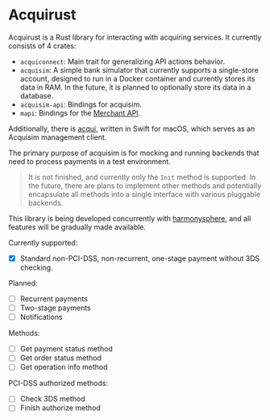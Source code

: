 # Acquirust

Acquirust is a Rust library for interacting with acquiring services. It currently consists of 4 crates:

- `acquiconnect`: Main trait for generalizing API actions behavior.
- `acquisim`: A simple bank simulator that currently supports a single-store account, designed to run in a Docker container and currently stores its data in RAM. In the future, it is planned to optionally store its data in a database.
- `acquisim-api`: Bindings for acquisim.
- `mapi`: Bindings for the [Merchant API](https://www.tinkoff.ru/kassa/dev/payments/#section/Vvedenie).

Additionally, there is [acqui](https://github.com/ghashy/acqui), written in Swift for macOS, which serves as an Acquisim management client.

The primary purpose of acquisim is for mocking and running backends that need to process payments in a test environment.

> It is not finished, and currently only the `Init` method is supported. In the future, there are plans to implement other methods and potentially encapsulate all methods into a single interface with various pluggable backends.

This library is being developed concurrently with [harmonysphere](https://harmonysphere.ru), and all features will be gradually made available.

Currently supported:

- [x] Standard non-PCI-DSS, non-recurrent, one-stage payment without 3DS checking.

Planned:

- [ ] Recurrent payments
- [ ] Two-stage payments
- [ ] Notifications

Methods:

- [ ] Get payment status method
- [ ] Get order status method
- [ ] Get operation info method

PCI-DSS authorized methods:

- [ ] Check 3DS method
- [ ] Finish authorize method
